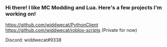 ### Hi there! I like MC Modding and Lua. Here's a few projects I'm working on!

https://github.com/widdwecat/PythonClient
https://github.com/widdwecat/roblox-scripts (Private for now)

Discord: widdwecat#9338




<!--
**widdwecat/widdwecat** is a ✨ _special_ ✨ repository because its `README.md` (this file) appears on your GitHub profile.

Here are some ideas to get you started:

- 🔭 I’m currently working on ...
- 🌱 I’m currently learning ...
- 👯 I’m looking to collaborate on ...
- 🤔 I’m looking for help with ...
- 💬 Ask me about ...
- 📫 How to reach me: ...
- 😄 Pronouns: ...
- ⚡ Fun fact: ...
-->
